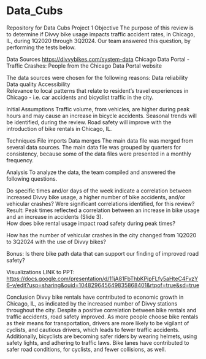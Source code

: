 # Data_Cubs
Repository for Data Cubs Project 1 
Objective
The purpose of this review is to determine if Divvy bike usage impacts traffic accident rates, in Chicago, IL, during 1Q2020 through 3Q2024.  Our team answered this question, by performing the tests below.

Data Sources
https://divvybikes.com/system-data
Chicago Data Portal - Traffic Crashes: People from the Chicago Data Portal website

The data sources were chosen for the following reasons:
Data reliability
Data quality
Accessibility  
Relevance to local patterns that relate to resident’s travel experiences in Chicago - i.e. car accidents and bicyclist traffic in the city.

Initial Assumptions
Traffic volume, from vehicles, are higher during peak hours and may cause an increase in bicycle accidents.
Seasonal trends will be identified, during the review.
Road safety will improve with the introduction of bike rentals in Chicago, IL.

Techniques 
File imports
Data merges
The main data file was merged from several data sources.
The main data file was grouped by quarters for consistency, because some of the data files were presented in a monthly frequency.  

Analysis
To analyze the data, the team compiled and answered the following questions.  
 
Do specific times and/or days of the week indicate a correlation between increased Divvy bike usage, a higher number of bike accidents, and/or vehicular crashes? Were significant correlations identified, for this review? 
Result:  Peak times reflected a correlation between an increase in bike usage and an increase in accidents (Slide 3).  
How does bike rental usage impact road safety during peak times?

How has the number of vehicular crashes in the city changed from 1Q2020 to 3Q2024 with the use of Divvy bikes?

Bonus: Is there bike path data that can support our finding of  improved road safety?


Visualizations
LINK to PPT: https://docs.google.com/presentation/d/11jA81FbThbKPipFLfy5aHteC4FvzY6-v/edit?usp=sharing&ouid=104829645649835868401&rtpof=true&sd=true

Conclusion
Divvy bike rentals have contributed to economic growth in Chicago, IL, as indicated by the increased number of Divvy stations throughout the city. Despite a positive correlation between bike rentals and traffic accidents, road safety improved.  As more people choose  bike rentals as their means for transportation, drivers are more likely to be vigilant of cyclists, and cautious drivers, which leads to fewer traffic accidents. Additionally, bicyclists are becoming safer riders by wearing helmets, using safety lights, and adhering to traffic laws.  Bike lanes have contributed to safer road conditions, for cyclists, and fewer collisions, as well.
